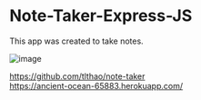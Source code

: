 <h1>Note-Taker-Express-JS</h1>

This app was created to take notes.

![image](https://user-images.githubusercontent.com/50894080/142643312-f4a1106b-d1aa-4503-a008-9eb306fb7a7e.png)


https://github.com/tlthao/note-taker <br>
https://ancient-ocean-65883.herokuapp.com/
